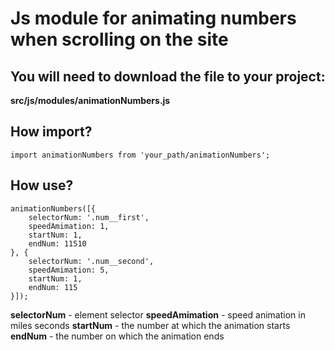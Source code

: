 # Js module for animating numbers when scrolling on the site

## You will need to download the file to your project:

**src/js/modules/animationNumbers.js**

## How import?

```
import animationNumbers from 'your_path/animationNumbers';
```

## How use?

```
animationNumbers([{
	selectorNum: '.num__first',
	speedAmimation: 1,
	startNum: 1,
	endNum: 11510
}, {
	selectorNum: '.num__second',
	speedAmimation: 5,
	startNum: 1,
	endNum: 115
}]);
```

**selectorNum** - element selector
**speedAmimation** - speed animation in miles seconds
**startNum** - the number at which the animation starts
**endNum** - the number on which the animation ends
